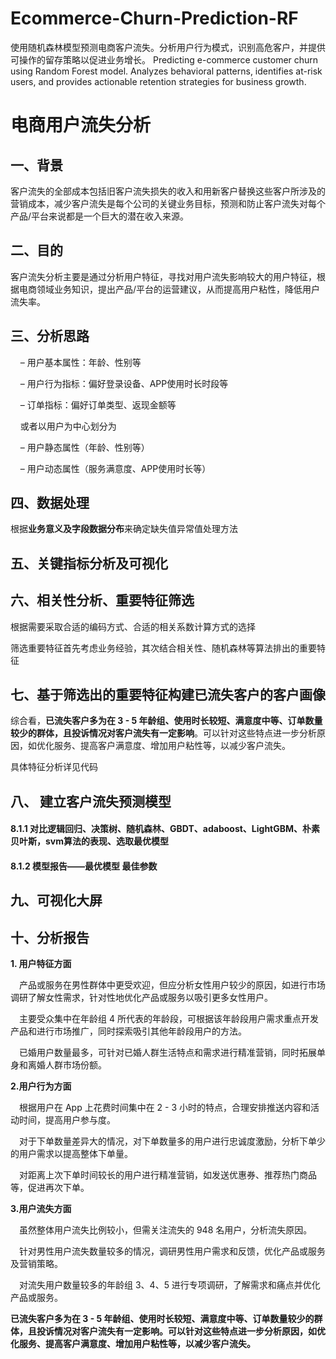 # Ecommerce-Churn-Prediction-RF
使用随机森林模型预测电商客户流失。分析用户行为模式，识别高危客户，并提供可操作的留存策略以促进业务增长。
Predicting e-commerce customer churn using Random Forest model. Analyzes behavioral patterns, identifies at-risk users, and provides actionable retention strategies for business growth.
# 电商用户流失分析

## 一、背景

客户流失的全部成本包括旧客户流失损失的收入和用新客户替换这些客户所涉及的营销成本，减少客户流失是每个公司的关键业务目标，预测和防止客户流失对每个产品/平台来说都是一个巨大的潜在收入来源。

## 二、目的

客户流失分析主要是通过分析用户特征，寻找对用户流失影响较大的用户特征，根据电商领域业务知识，提出产品/平台的运营建议，从而提高用户粘性，降低用户流失率。

## 三、分析思路

    – 用户基本属性：年龄、性别等

    – 用户行为指标：偏好登录设备、APP使用时长时段等

    – 订单指标：偏好订单类型、返现金额等

    或者以用户为中心划分为

    – 用户静态属性（年龄、性别等）

    – 用户动态属性（服务满意度、APP使用时长等）

## 四、数据处理

根据**业务意义及字段数据分布**来确定缺失值异常值处理方法

## 五、关键指标分析及可视化

## 六、相关性分析、重要特征筛选

根据需要采取合适的编码方式、合适的相关系数计算方式的选择

筛选重要特征首先考虑业务经验，其次结合相关性、随机森林等算法排出的重要特征

## 七、基于筛选出的重要特征构建已流失客户的客户画像

综合看，**已流失客户多为在 3 - 5 年龄组、使用时长较短、满意度中等、订单数量较少的群体，且投诉情况对客户流失有一定影响**。可以针对这些特点进一步分析原因，如优化服务、提高客户满意度、增加用户粘性等，以减少客户流失。

具体特征分析详见代码

## 八、 建立客户流失预测模型

#### 8.1.1 对比逻辑回归、决策树、随机森林、GBDT、adaboost、LightGBM、朴素贝叶斯，svm算法的表现、选取最优模型

#### 8.1.2 模型报告——最优模型 最佳参数

## 九、可视化大屏

## 十、分析报告

**1. 用户特征方面**

 产品或服务在男性群体中更受欢迎，但应分析女性用户较少的原因，如进行市场调研了解女性需求，针对性地优化产品或服务以吸引更多女性用户。

 主要受众集中在年龄组 4 所代表的年龄段，可根据该年龄段用户需求重点开发产品和进行市场推广，同时探索吸引其他年龄段用户的方法。

 已婚用户数量最多，可针对已婚人群生活特点和需求进行精准营销，同时拓展单身和离婚人群市场份额。

**2.用户行为方面**

 根据用户在 App 上花费时间集中在 2 - 3 小时的特点，合理安排推送内容和活动时间，提高用户参与度。

 对于下单数量差异大的情况，对下单数量多的用户进行忠诚度激励，分析下单少的用户需求以提高整体下单量。

 对距离上次下单时间较长的用户进行精准营销，如发送优惠券、推荐热门商品等，促进再次下单。

**3.用户流失方面**

 虽然整体用户流失比例较小，但需关注流失的 948 名用户，分析流失原因。

 针对男性用户流失数量较多的情况，调研男性用户需求和反馈，优化产品或服务及营销策略。

 对流失用户数量较多的年龄组 3、4、5 进行专项调研，了解需求和痛点并优化产品或服务。

**已流失客户多为在 3 - 5 年龄组、使用时长较短、满意度中等、订单数量较少的群体，且投诉情况对客户流失有一定影响。可以针对这些特点进一步分析原因，如优化服务、提高客户满意度、增加用户粘性等，以减少客户流失。**
